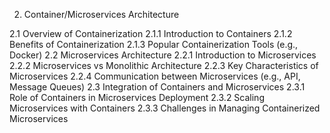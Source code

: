 2. Container/Microservices Architecture

2.1 Overview of Containerization
2.1.1 Introduction to Containers
2.1.2 Benefits of Containerization
2.1.3 Popular Containerization Tools (e.g., Docker)
2.2 Microservices Architecture
2.2.1 Introduction to Microservices
2.2.2 Microservices vs Monolithic Architecture
2.2.3 Key Characteristics of Microservices
2.2.4 Communication between Microservices (e.g., API, Message Queues)
2.3 Integration of Containers and Microservices
2.3.1 Role of Containers in Microservices Deployment
2.3.2 Scaling Microservices with Containers
2.3.3 Challenges in Managing Containerized Microservices

